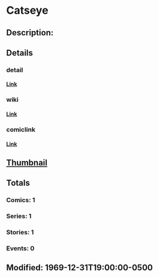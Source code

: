 # Catseye
## Description: 
## Details
### detail
#### [Link](http://marvel.com/characters/403/catseye?utm_campaign=apiRef&utm_source=225578a89fc76f3d20fbffda5d17a88d)
### wiki
#### [Link](http://marvel.com/universe/Catseye?utm_campaign=apiRef&utm_source=225578a89fc76f3d20fbffda5d17a88d)
### comiclink
#### [Link](http://marvel.com/comics/characters/1009230/catseye?utm_campaign=apiRef&utm_source=225578a89fc76f3d20fbffda5d17a88d)
## [Thumbnail](http://i.annihil.us/u/prod/marvel/i/mg/f/60/4c002e0305708.gif)
## Totals
### Comics: 1
### Series: 1
### Stories: 1
### Events: 0
## Modified: 1969-12-31T19:00:00-0500
